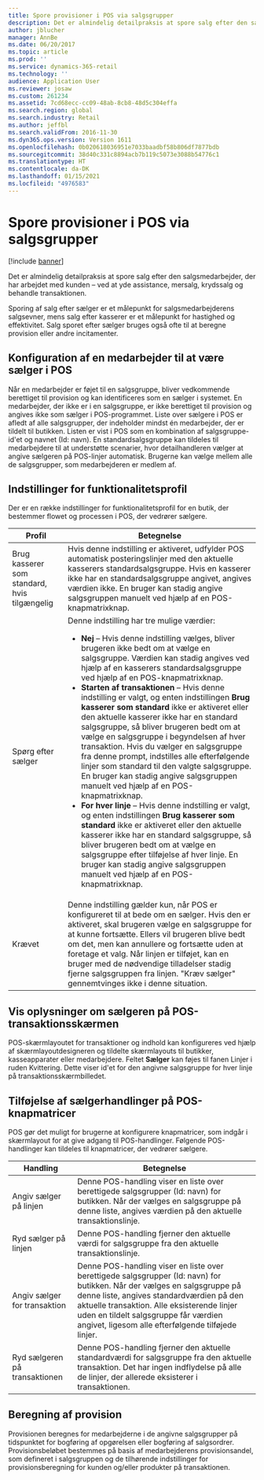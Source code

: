 ```yaml
---
title: Spore provisioner i POS via salgsgrupper
description: Det er almindelig detailpraksis at spore salg efter den salgsmedarbejder, der har arbejdet med kunden – ydet assistance, mersalg, krydssalg og behandlet transaktionen.
author: jblucher
manager: AnnBe
ms.date: 06/20/2017
ms.topic: article
ms.prod: ''
ms.service: dynamics-365-retail
ms.technology: ''
audience: Application User
ms.reviewer: josaw
ms.custom: 261234
ms.assetid: 7cd68ecc-cc09-48ab-8cb8-48d5c304effa
ms.search.region: global
ms.search.industry: Retail
ms.author: jeffbl
ms.search.validFrom: 2016-11-30
ms.dyn365.ops.version: Version 1611
ms.openlocfilehash: 0b020618036951e7033baadbf58b806df7877bdb
ms.sourcegitcommit: 38d40c331c8894acb7b119c5073e3088b54776c1
ms.translationtype: HT
ms.contentlocale: da-DK
ms.lasthandoff: 01/15/2021
ms.locfileid: "4976583"
---
```

# <a name="track-commissions-in-the-point-of-sale-pos-by-using-sales-groups"></a>Spore provisioner i POS via salgsgrupper

[!include [banner](includes/banner.md)]

Det er almindelig detailpraksis at spore salg efter den salgsmedarbejder, der har arbejdet med kunden – ved at yde assistance, mersalg, krydssalg og behandle transaktionen.

Sporing af salg efter sælger er et målepunkt for salgsmedarbejderens salgsevner, mens salg efter kasserer er et målepunkt for hastighed og effektivitet. Salg sporet efter sælger bruges også ofte til at beregne provision eller andre incitamenter.

## <a name="configuring-a-worker-to-be-a-sales-representative-in-pos"></a>Konfiguration af en medarbejder til at være sælger i POS

Når en medarbejder er føjet til en salgsgruppe, bliver vedkommende berettiget til provision og kan identificeres som en sælger i systemet. En medarbejder, der ikke er i en salgsgruppe, er ikke berettiget til provision og angives ikke som sælger i POS-programmet. Liste over sælgere i POS er afledt af alle salgsgrupper, der indeholder mindst én medarbejder, der er tildelt til butikken. Listen er vist i POS som en kombination af salgsgruppe-id'et og navnet (Id: navn). En standardsalgsgruppe kan tildeles til medarbejdere til at understøtte scenarier, hvor detailhandleren vælger at angive sælgeren på POS-linjer automatisk. Brugerne kan vælge mellem alle de salgsgrupper, som medarbejderen er medlem af.

## <a name="functionality-profile-settings"></a>Indstillinger for funktionalitetsprofil

Der er en række indstillinger for funktionalitetsprofil for en butik, der bestemmer flowet og processen i POS, der vedrører sælgere.

<table>
<thead>
<tr>
<th>Profil</th>
<th>Betegnelse</th>
</tr>
</thead>
<tbody>
<tr>
<td>Brug kasserer som standard, hvis tilgængelig</td>
<td>Hvis denne indstilling er aktiveret, udfylder POS automatisk posteringslinjer med den aktuelle kasserers standardsalgsgruppe. Hvis en kasserer ikke har en standardsalgsgruppe angivet, angives værdien ikke. En bruger kan stadig angive salgsgruppen manuelt ved hjælp af en POS-knapmatrixknap.</td>
</tr>
<tr>
<td>Spørg efter sælger</td>
<td>Denne indstilling har tre mulige værdier:
<ul>
<li><strong>Nej</strong> – Hvis denne indstilling vælges, bliver brugeren ikke bedt om at vælge en salgsgruppe. Værdien kan stadig angives ved hjælp af en kasserers standardsalgsgruppe ved hjælp af en POS-knapmatrixknap.</li>
<li><strong>Starten af transaktionen</strong> – Hvis denne indstilling er valgt, og enten indstillingen <strong>Brug kasserer som standard</strong> ikke er aktiveret eller den aktuelle kasserer ikke har en standard salgsgruppe, så bliver brugeren bedt om at vælge en salgsgruppe i begyndelsen af hver transaktion. Hvis du vælger en salgsgruppe fra denne prompt, indstilles alle efterfølgende linjer som standard til den valgte salgsgruppe. En bruger kan stadig angive salgsgruppen manuelt ved hjælp af en POS-knapmatrixknap.</li>
<li><strong>For hver linje</strong> – Hvis denne indstilling er valgt, og enten indstillingen <strong>Brug kasserer som standard</strong> ikke er aktiveret eller den aktuelle kasserer ikke har en standard salgsgruppe, så bliver brugeren bedt om at vælge en salgsgruppe efter tilføjelse af hver linje. En bruger kan stadig angive salgsgruppen manuelt ved hjælp af en POS-knapmatrixknap.</li>
</ul>
</td>
</tr>
<tr>
<td>Krævet</td>
<td>Denne indstilling gælder kun, når POS er konfigureret til at bede om en sælger. Hvis den er aktiveret, skal brugeren vælge en salgsgruppe for at kunne fortsætte. Ellers vil brugeren blive bedt om det, men kan annullere og fortsætte uden at foretage et valg. Når linjen er tilføjet, kan en bruger med de nødvendige tilladelser stadig fjerne salgsgruppen fra linjen. "Kræv sælger" gennemtvinges ikke i denne situation.</td>
</tr>
</tbody>
</table>

## <a name="displaying-the-sales-representative-information-on-the-pos-transactions-screen"></a>Vis oplysninger om sælgeren på POS-transaktionsskærmen

POS-skærmlayoutet for transaktioner og indhold kan konfigureres ved hjælp af skærmlayoutdesigneren og tildelte skærmlayouts til butikker, kasseapparater eller medarbejdere. Feltet **Sælger** kan føjes til fanen Linjer i ruden Kvittering.  Dette viser id'et for den angivne salgsgruppe for hver linje på transaktionsskærmbilledet.

## <a name="adding-sales-representative-operations-to-pos-button-grids"></a>Tilføjelse af sælgerhandlinger på POS-knapmatricer

POS gør det muligt for brugerne at konfigurere knapmatricer, som indgår i skærmlayout for at give adgang til POS-handlinger. Følgende POS-handlinger kan tildeles til knapmatricer, der vedrører sælgere.

| Handling                                 | Betegnelse |
|-------------------------------------------|-------------|
| Angiv sælger på linjen          | Denne POS-handling viser en liste over berettigede salgsgrupper (Id: navn) for butikken. Når der vælges en salgsgruppe på denne liste, angives værdien på den aktuelle transaktionslinje. |
| Ryd sælger på linjen        | Denne POS-handling fjerner den aktuelle værdi for salgsgruppe fra den aktuelle transaktionslinje. |
| Angiv sælger for transaktion   | Denne POS-handling viser en liste over berettigede salgsgrupper (Id: navn) for butikken. Når der vælges en salgsgruppe på denne liste, angives standardværdien på den aktuelle transaktion. Alle eksisterende linjer uden en tildelt salgsgruppe får værdien angivet, ligesom alle efterfølgende tilføjede linjer. |
| Ryd sælgeren på transaktionen | Denne POS-handling fjerner den aktuelle standardværdi for salgsgruppe fra den aktuelle transaktion. Det har ingen indflydelse på alle de linjer, der allerede eksisterer i transaktionen. |

## <a name="calculating-commissions"></a>Beregning af provision

Provisionen beregnes for medarbejderne i de angivne salgsgrupper på tidspunktet for bogføring af opgørelsen eller bogføring af salgsordrer. Provisionsbeløbet bestemmes på basis af medarbejderens provisionsandel, som defineret i salgsgruppen og de tilhørende indstillinger for provisionsberegning for kunden og/eller produkter på transaktionen.
